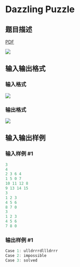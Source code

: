 # Dazzling Puzzle

## 题目描述

[problemUrl]: https://uva.onlinejudge.org/index.php?option=com_onlinejudge&Itemid=8&category=117&page=show_problem&problem=2894

[PDF](https://uva.onlinejudge.org/external/117/p11794.pdf)

![](https://cdn.luogu.com.cn/upload/vjudge_pic/UVA11794/941a19887ddfea447b176a06fb942b884c15bd27.png)

## 输入输出格式

### 输入格式

![](https://cdn.luogu.com.cn/upload/vjudge_pic/UVA11794/a132d4a5a3ef45a87a05db6e8ddb677f8053e1fb.png)

### 输出格式

![](https://cdn.luogu.com.cn/upload/vjudge_pic/UVA11794/98676eea1ab985cd18f9041c662a9c31121c7bc8.png)

## 输入输出样例

### 输入样例 #1

```cpp
3
4
2 3 6 4
1 5 0 7
10 11 12 8
9 13 14 15
3
1 2 3
4 5 6
8 7 0
3
1 2 3
4 5 6
7 8 0
```


### 输出样例 #1

```cpp
Case 1: ulldrrrdllldrrr
Case 2: impossible
Case 3: solved
```


